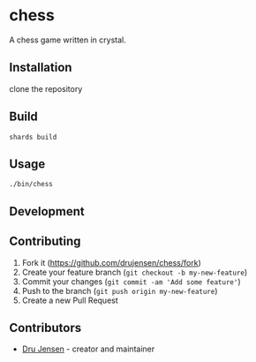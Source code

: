 # chess

A chess game written in crystal.

## Installation

clone the repository

## Build

```
shards build
```

## Usage

```
./bin/chess
```

## Development


## Contributing

1. Fork it (<https://github.com/drujensen/chess/fork>)
2. Create your feature branch (`git checkout -b my-new-feature`)
3. Commit your changes (`git commit -am 'Add some feature'`)
4. Push to the branch (`git push origin my-new-feature`)
5. Create a new Pull Request

## Contributors

- [Dru Jensen](https://github.com/drujensen) - creator and maintainer
